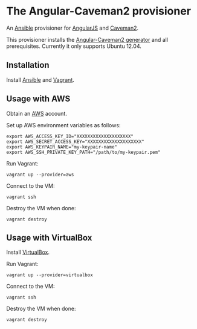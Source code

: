 # The Angular-Caveman2 provisioner 

An [Ansible](http://www.ansible.com/home) provisioner for [AngularJS](http://angularjs.org) and [Caveman2](http://8arrow.org/caveman/).

This provisioner installs the [Angular-Caveman2 generator](https://github.com/rayokota/generator-angular-caveman2) and all prerequisites.  Currently it only supports Ubuntu 12.04.

## Installation

Install [Ansible](http://www.ansible.com/home) and [Vagrant](http://www.vagrantup.com).

## Usage with AWS

Obtain an [AWS](http://aws.amazon.com) account.  

Set up AWS environment variables as follows:

    export AWS_ACCESS_KEY_ID="XXXXXXXXXXXXXXXXXXXX"    
	export AWS_SECRET_ACCESS_KEY="XXXXXXXXXXXXXXXXXXXX"
	export AWS_KEYPAIR_NAME="my-keypair-name"
	export AWS_SSH_PRIVATE_KEY_PATH="/path/to/my-keypair.pem"

Run Vagrant:

    vagrant up --provider=aws

Connect to the VM:

    vagrant ssh
    
Destroy the VM when done:

    vagrant destroy

## Usage with VirtualBox

Install [VirtualBox](https://www.virtualbox.org).

Run Vagrant:

    vagrant up --provider=virtualbox

Connect to the VM:

    vagrant ssh
    
Destroy the VM when done:

    vagrant destroy

